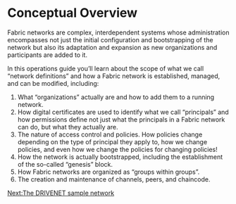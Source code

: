 # Conceptual Overview

Fabric networks are complex, interdependent systems whose administration encompasses not just the initial configuration and bootstrapping of the network but also its adaptation and expansion as new organizations and participants are added to it.

In this operations guide you’ll learn about the scope of what we call “network definitions” and how a Fabric network is established, managed, and can be modified, including:

1.	What “organizations” actually are and how to add them to a running network.
2.	How digital certificates are used to identify what we call “principals” and how permissions define not just what the principals in a Fabric network can do, but what they actually are.
3.	The nature of access control and policies. How policies change depending on the type of principal they apply to, how we change policies, and even how we change the policies for changing policies!
4.	How the network is actually bootstrapped, including the establishment of the so-called “genesis” block.
5.	How Fabric networks are organized as “groups within groups”.
6.	The creation and maintenance of channels, peers, and chaincode.

[Next:The DRIVENET sample network](./DriveNetSampleNetwork.md)
